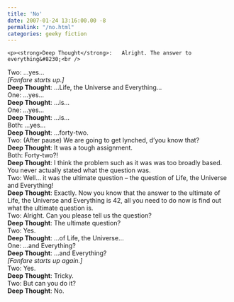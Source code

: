 ```yaml
---
title: 'No'
date: 2007-01-24 13:16:00.00 -8
permalink: "/no.html"
categories: geeky fiction
---
```

	<p><strong>Deep Thought</strong>:	Alright. The answer to everything&#8230;<br />
<span class="imred">Two</span>:	...yes&#8230;<br />
<em>[Fanfare starts up.]</em><br />
<strong>Deep Thought</strong>:	...Life, the Universe and Everything&#8230;<br />
<span class="imred">One</span>:	...yes&#8230;<br />
<strong>Deep Thought</strong>:	...is&#8230;<br />
<span class="imred">One</span>:	...yes&#8230;<br />
<strong>Deep Thought</strong>:	...is&#8230;<br />
<span class="imred">Both</span>:	...yes&#8230;<br />
<strong>Deep Thought</strong>:	...forty-two.<br />
<span class="imblue">Two</span>:	(After pause) We are going to get lynched, d&#8217;you know that?<br />
<strong>Deep Thought</strong>:	It was a tough assignment.<br />
<span class="imred">Both</span>:	Forty-two?!<br />
<strong>Deep Thought</strong>:	I think the problem such as it was was too broadly based. You never actually stated what the question was.<br />
<span class="imblue">Two</span>:	Well&#8230; it was the ultimate question &#8211; the question of Life, the Universe and Everything!<br />
<strong>Deep Thought</strong>:	Exactly. Now you know that the answer to the ultimate of Life, the Universe and Everything is 42, all you need to do now is find out what the ultimate question is.<br />
<span class="imblue">Two</span>:	Alright. Can you please tell us the question?<br />
<strong>Deep Thought</strong>:	The ultimate question?<br />
<span class="imblue">Two</span>:	Yes.<br />
<strong>Deep Thought</strong>:	...of Life, the Universe&#8230;<br />
<span class="imred">One</span>:	...and Everything?<br />
<strong>Deep Thought</strong>:	...and Everything?<br />
<em>[Fanfare starts up again.]</em><br />
<span class="imblue">Two</span>:	Yes.<br />
<strong>Deep Thought</strong>:	Tricky.<br />
<span class="imblue">Two</span>:	But can you do it?<br />
<strong>Deep Thought</strong>:	No.</p>
